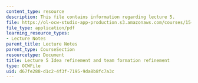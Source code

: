 ```yaml
---
content_type: resource
description: This file contains information regarding lecture 5.
file: https://ol-ocw-studio-app-production.s3.amazonaws.com/courses/15-390-new-enterprises-spring-2013/d67fe288d1c24f3f71959da8b8fc7a3c_MIT15_390S13_lec05.pdf
file_type: application/pdf
learning_resource_types:
- Lecture Notes
parent_title: Lecture Notes
parent_type: CourseSection
resourcetype: Document
title: Lecture 5 Idea refinement and team formation refinement
type: OCWFile
uid: d67fe288-d1c2-4f3f-7195-9da8b8fc7a3c
---
```

